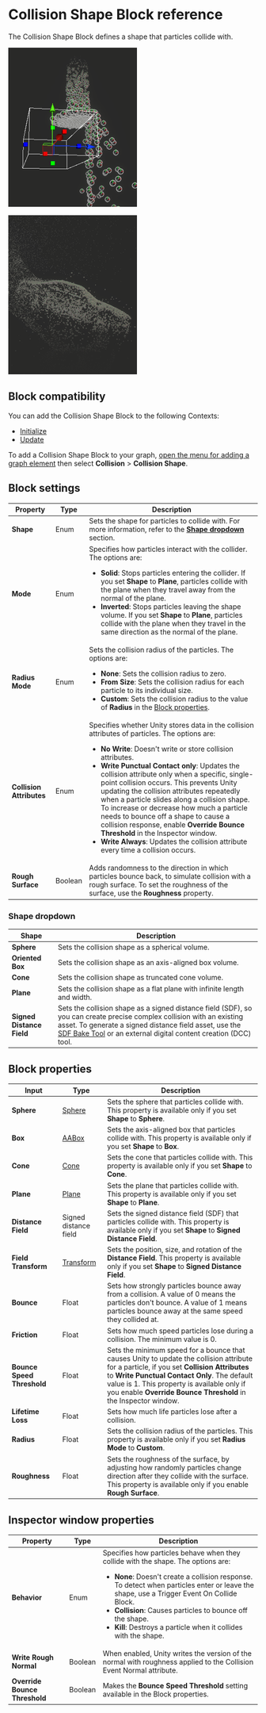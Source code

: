 
# Collision Shape Block reference

The Collision Shape Block defines a shape that particles collide with.

![A cascade of particles falls onto the upper surface of a cube and cascades down the side.](Images/Block-CollideWithAABoxMain.png)

![A car-shaped signed distance field made up of particles.](Images/Block-CollideWithSDFMain.png)

## Block compatibility

You can add the Collision Shape Block to the following Contexts:

- [Initialize](Context-Initialize.md)
- [Update](Context-Update.md)

To add a Collision Shape Block to your graph, [open the menu for adding a graph element](VisualEffectGraphWindow.md#adding-graph-elements) then select **Collision** > **Collision Shape**.

## Block settings

| **Property** | **Type** | **Description** |
|-|-|-|
| **Shape** | Enum | Sets the shape for particles to collide with. For more information, refer to the [**Shape dropdown**](#shape-dropdown) section. |
| **Mode** | Enum | Specifies how particles interact with the collider. The options are:<ul><li><strong>Solid</strong>: Stops particles entering the collider. If you set <strong>Shape</strong> to <strong>Plane</strong>, particles collide with the plane when they travel away from the normal of the plane.</li><li><strong>Inverted</strong>: Stops particles leaving the shape volume. If you set <strong>Shape</strong> to <strong>Plane</strong>, particles collide with the plane when they travel in the same direction as the normal of the plane.</li></ul> |
| **Radius Mode** | Enum | Sets the collision radius of the particles. The options are:<ul><li><strong>None</strong>: Sets the collision radius to zero.</li><li><strong>From Size</strong>: Sets the collision radius for each particle to its individual size.</li><li><strong>Custom</strong>: Sets the collision radius to the value of **Radius** in the [Block properties](#block-properties).</li></ul> |
| **Collision Attributes** | Enum | Specifies whether Unity stores data in the collision attributes of particles. The options are:<ul><li><strong>No Write</strong>: Doesn't write or store collision attributes.</li><li><strong>Write Punctual Contact only</strong>: Updates the collision attribute only when a specific, single-point collision occurs. This prevents Unity updating the collision attributes repeatedly when a particle slides along a collision shape. To increase or decrease how much a particle needs to bounce off a shape to cause a collision response, enable **Override Bounce Threshold** in the Inspector window.</li><li><strong>Write Always</strong>: Updates the collision attribute every time a collision occurs.</li></ul> |
| **Rough Surface** | Boolean | Adds randomness to the direction in which particles bounce back, to simulate collision with a rough surface. To set the roughness of the surface, use the **Roughness** property. |

<a name="shape-dropdown"></a>
### Shape dropdown

| **Shape** | **Description** |
|-|-|
| **Sphere**| Sets the collision shape as a spherical volume. |
| **Oriented Box** | Sets the collision shape as an axis-aligned box volume. |
| **Cone**| Sets the collision shape as truncated cone volume.|
| **Plane** | Sets the collision shape as a flat plane with infinite length and width. |
| **Signed Distance Field** | Sets the collision shape as a signed distance field (SDF), so you can create precise complex collision with an existing asset. To generate a signed distance field asset, use the [SDF Bake Tool](sdf-bake-tool.md) or an external digital content creation (DCC) tool. |

## Block properties

| **Input** | **Type** | **Description**|
|-|-|-|
| **Sphere**| [Sphere](Type-Sphere.md) | Sets the sphere that particles collide with. This property is available only if you set **Shape** to **Sphere**. |
| **Box** | [AABox](Type-AABox.md) | Sets the axis-aligned box that particles collide with. This property is available only if you set **Shape** to **Box**. |
| **Cone**| [Cone](Type-Cone.md) | Sets the cone that particles collide with. This property is available only if you set **Shape** to **Cone**. |
| **Plane** | [Plane](Type-Plane.md) | Sets the plane that particles collide with. This property is available only if you set **Shape** to **Plane**. |
| **Distance Field**| Signed distance field | Sets the signed distance field (SDF) that particles collide with. This property is available only if you set **Shape** to **Signed Distance Field**. |
| **Field Transform** | [Transform](Type-Transform.md) | Sets the position, size, and rotation of the **Distance Field**. This property is available only if you set **Shape** to **Signed Distance Field**. |
| **Bounce**| Float | Sets how strongly particles bounce away from a collision. A value of 0 means the particles don't bounce. A value of 1 means particles bounce away at the same speed they collided at. |
| **Friction**| Float | Sets how much speed particles lose during a collision. The minimum value is 0. |
| **Bounce Speed Threshold** | Float | Sets the minimum speed for a bounce that causes Unity to update the collision attribute for a particle, if you set **Collision Attributes** to **Write Punctual Contact Only**. The default value is 1. This property is available only if you enable **Override Bounce Threshold** in the Inspector window. | 
| **Lifetime Loss** | Float | Sets how much life particles lose after a collision. |
| **Radius**| Float | Sets the collision radius of the particles. This property is available only if you set **Radius Mode** to **Custom**. |
| **Roughness** | Float | Sets the roughness of the surface, by adjusting how randomly particles change direction after they collide with the surface. This property is available only if you enable **Rough Surface**. |

## Inspector window properties

| **Property** | **Type** | **Description** |
|-|-|-|
| **Behavior** | Enum | Specifies how particles behave when they collide with the shape. The options are: <ul><li><strong>None</strong>: Doesn't create a collision response. To detect when particles enter or leave the shape, use a Trigger Event On Collide Block.</li><li><strong>Collision</strong>: Causes particles to bounce off the shape.</li><li><strong>Kill</strong>: Destroys a particle when it collides with the shape.</li></ul> |
| **Write Rough Normal** | Boolean | When enabled, Unity writes the version of the normal with roughness applied to the Collision Event Normal attribute. |
| **Override Bounce Threshold** | Boolean | Makes the **Bounce Speed Threshold** setting available in the Block properties. |

